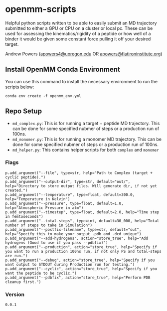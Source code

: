 # openmm-scripts
Helpful python scripts written to be able to easily submit an MD trajectory submitted to either a GPU or CPU on a cluster or local pc.
These can be used for assessing the kinematics/rigidity of a peptide or how well of a binder it would be given some constant force pulling it off your desired target.

Andrew Powers (apowers4@uoregon.edu OR apowers@flatironinstitute.org)

## Install OpenMM Conda Environment
You can use this command to install the necessary environment to run the scripts below:
```
conda env create -f openmm_env.yml
```

## Repo Setup
- `md_complex.py`: This is for running a target + peptide MD trajectory. This can be done for some specified nubmer of steps or a production run of 100ns.
- `md_monomer.py`: This is for running a monomer MD trajectory. This can be done for some specified nubmer of steps or a production run of 100ns.
- `md_helper.py`: This contains helper scripts for both `complex` and `monomer`

### Flags
```
p.add_argument("--file", type=str, help="Path to Complex (target + cyclic peptide).")
p.add_argument("--output-dir", type=str, default="out/", help="Directory to store output files. Will generate dir, if not yet created.")
p.add_argument("--temperature", type=float, default=300.0, help="Temperature in Kelvin")
p.add_argument("--pressure", type=float, default=1.0, help="Atmospheric Pressure in atm")
p.add_argument("--timestep", type=float, default=2.0, help="Time step in femtoseconds")
p.add_argument("--total-steps", type=int, default=30_000, help="Total number of steps to take in Simulation")
p.add_argument("--postfix-filename", type=str, default="out", help="Specify this to make your output .pdb and .dcd unique")
p.add_argument("--add-hydrogens", action="store_true", help="Add hydrogens (Good to use if you pass --pdbfix)")
p.add_argument("--production", action="store_true", help="Specify if you want to run a production 100ns run, if not only PS and total-steps are run.")
p.add_argument("--debug", action="store_true", help="Specify if you want output to STDOUT during Production run for testing.")
p.add_argument("--cyclic", action="store_true", help="Specify if you want the peptide to be cyclic.")
p.add_argument("--pdbfix", action="store_true", help="Perform PDB cleanup first.")
```


### Version
`0.0.1`
